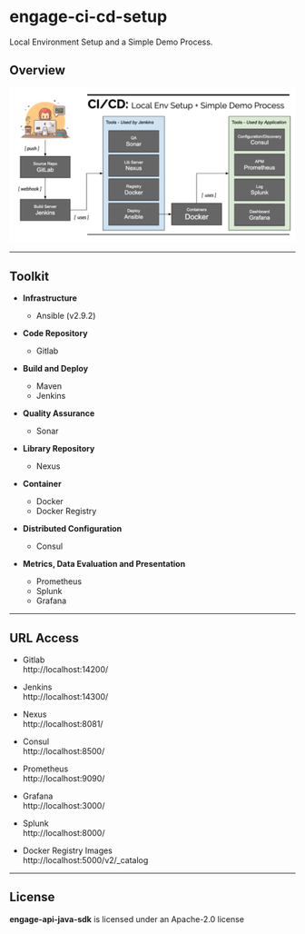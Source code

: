 # engage-ci-cd-setup

Local Environment Setup and a Simple Demo Process.

## Overview

![Local Env Setup + Simple Demo Process](assets/img/overview.png "CD/CD Overview")

---

## Toolkit

- **Infrastructure**

  - Ansible (v2.9.2)

- **Code Repository**

  - Gitlab

- **Build and Deploy**

  - Maven
  - Jenkins

- **Quality Assurance**

  - Sonar

- **Library Repository**

  - Nexus

- **Container**

  - Docker
  - Docker Registry

- **Distributed Configuration**

  - Consul

- **Metrics, Data Evaluation and Presentation**
  - Prometheus
  - Splunk
  - Grafana

---

## URL Access

- Gitlab <br /> http://localhost:14200/

- Jenkins <br /> http://localhost:14300/

- Nexus <br /> http://localhost:8081/

- Consul <br /> http://localhost:8500/

- Prometheus <br /> http://localhost:9090/

- Grafana <br /> http://localhost:3000/

- Splunk <br /> http://localhost:8000/

- Docker Registry Images <br /> http://localhost:5000/v2/_catalog

---

## License

**engage-api-java-sdk** is licensed under an Apache-2.0 license
